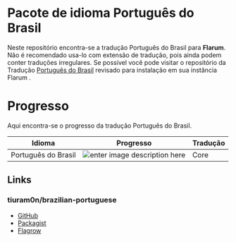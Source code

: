 # Pacote de idioma Português do Brasil

Neste repositório encontra-se a tradução Português do Brasil para   **Flarum**. Não é recomendado usa-lo com extensão de tradução, pois ainda podem conter traduções irregulares. Se possível você pode visitar o repositório da Tradução [Português do Brasil](https://github.com/tiuram0n/brazilian-portuguese) revisado para instalação em sua instância Flarum .


# Progresso

Aqui encontra-se o progresso da tradução Português do Brasil.  


|Idioma                |Progresso                          |Tradução                         |
|----------------|-------------------------------|-----------------------------|
|Português do Brasil|![enter image description here](https://gitlocalize.com/repo/3803/pt-BR/badge.svg)            |Core          |



## Links

### tiuram0n/brazilian-portuguese

- [GitHub](https://github.com/tiuram0n/brazilian-portuguese "GitHub")
- [Packagist](https://packagist.org/packages/tiu-ram0n/brazilian-portuguese "Packagist")
- [Flagrow](https://flagrow.io/extensions/tiu-ram0n/brazilian-portuguese "Flarow")
